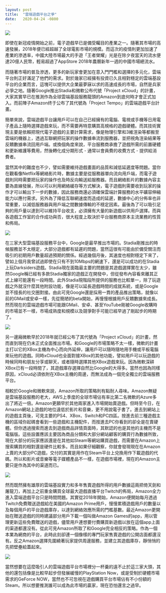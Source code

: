 ```yaml
---
layout: post
title:  "雲端遊戲平台之爭"
date:   2020-04-24 -0800
---
```

![]({{site.url}}/images/gamer.jpg)

即使在新冠疫情開始之前，電子遊戲早已是備受矚目的產業之一。隨著其市場的高速發展，2018年便已經超越了全球電影市場的規模。而這次的疫情則更加加速了產業的滲透率，中國大陸市場最大的手遊「王者榮耀」光是在除夕夜當天的流水便達20億人民幣，輕易超過了AppStore 2018年農曆新年一週的中國市場總流水。

而隨著市場的普及滲透，更多的新玩家會更加在意入門門檻和選擇的多元化，雲端平台則正好滿足了他們的需求。對於幾家已經擁有投資已久且相對穩定的雲端基設平台的企業而言，這塊可以提供大企業最夢寐以求的高速成長的市場，自然是兵家必爭之地。隨著Google推出Stadia和微軟公布代號「Project xCloud」的計畫，大家其實早已在推測作為全球雲端基設服務龍頭的Amazon到底何時才會正式加入。而前陣子Amazon终于公布了其代號為「Project Tempo」的雲端遊戲平台計畫。

簡單來說，雲端遊戲平台讓用戶可以在自己已經擁有的電腦、電視或手機等日用電子產品上隨時選擇遊戲來玩，而不需要再特意購買高規格的遊戲硬體。而其技術實現主要是依賴把現代電子遊戲的主要計算需求，像是物理引擎和3維渲染等都搬至雲端的機器上，透過互聯網把玩家的操作數據串流到服務器，並把視角渲染結果等反饋數據串流回用戶端。或換個角度來說，平台服務商承擔了遊戲所需的前置硬體和更新維護等費用，然後轉化成分期形式 - 通常以會員費的收費方式 - 提供給消費者。

當然其中的難度也不少，譬如需要維持遊戲畫面的品質和減低延遲度等問題。當你在觀看像Netflix等網絡影片時，數據主要是從服務器單向流向用戶端，而電子遊戲則同時需要把玩家的操作也及時反向輸送給服務器。而且網絡影片的數據內容主要為直線發展，所以可以利用網絡緩存等方式解決，電子遊戲則需要收到玩家的操作才可以輸出下一步的數據，因此服務商還必須確保雲端計算服務的水平礦容伸縮能力以應付需求。另外為了降低互聯網速度而造成的延遲，數據中心的分佈率也非常重要，以減低服務器與用戶端之間數據傳輸的不穩定因素。最後為了可以吸引足夠的用戶量以達到可以維持平台收支，必須擁有大量的新遊戲以供用戶選擇。而與各遊戲工作室的合作成功與否，很大程度上取決於平台服務商原本主流業務的性質和佈局。

![]({{site.url}}/images/stadia.png)

在三家大型雲端基設服務平台中，Google是最早推出市場的。Stadia剛推出的時候服務並不太穩定，大部分遊戲都有延遲的問題，當然這很有可能由於備受關注而吸引的初期用戶數量超過預期的關係。經過幾個月後，其速度也相對穩定下來了，譬如上個月我曾試過即使在只有不到10Mbps的網速下，還是可以成功的在Stadia上玩Darksiders遊戲。Stadia現在面臨最主要的問題是其遊戲選擇實在太少，雖然Google稱已經有多款Stadia獨家的遊戲正在開發中，但從發布內容看來離其正式上線可能還有一段時間。此外Stadia現階段所提供的服務也比較單一，除了玩遊戲之外就沒什麼其他附設功能，像是可以延長遊戲時間的成就系統，或是Google並不擅長的社交圈對接。由此可見Google還是採用一貫的產品推出策略，就像以前的GMail或安卓一樣，先從簡陋的beta開始，再慢慢根據用戶反饋數據來成長。然而現在的雲端遊戲市場可能跟GMail、安卓、甚至YouTube剛被Google收購時的市場並不一樣，市場成熟度和規模以及競爭對手可能已經早過了剛起步的時期了。

![]({{site.url}}/images/xcloud.png)

另一邊廂微軟早於2018年就已經公布了其代號為「Project xCloud」的計畫，然而直到現在仍未正式全面推出市場。和Google的市場策略不太一樣，微軟的計畫主打以它的XBox主機為中心而向外延伸，讓用戶可以隨時隨地用手機或平板電腦來玩他的遊戲。同時xCloud也全面對接XBox的其他功能，譬如用戶可以玩遊戲的時候同時和朋友分享或聊天，或者隨時選擇其他XBox遊戲來玩。因為微軟深耕XBox已有一段時間了，其遊戲庫存選擇自然比Google的大得多。當然也因為同樣原因，xCloud必須依附在XBox主機的周邊，而無法成為一個完全獨立的雲端服務平台。

相較於Google和微軟來說，Amazon所取的策略則有點耐人尋味。Amazon無疑是雲端基設服務的老大，AWS上季度的全球市場佔有率比第二名微軟的Azure多出了將近一倍。Amazon更願早於其他兩家進入市場開始賣遊戲。但時至今日，在Amazon網站上遊戲的地位遠低於影片和音樂，更不用說電子書了。進去到網站上的遊戲主頁後，可見主要的PS4、XBox、Switch和PC四區。按進去前三種遊戲主機的區域你起碼會看到一些遊戲和主機配件，而按進去PC你看到的卻全是在賣硬體。但你透過搜索而進去到遊戲商品詳情頁面時，其默認的也是其他的主機而不是電腦版。這些設置應該主要因為商品分類和大部分網站顧客的購買行為數據所致，現在大部分的玩家應該還是在其他如Steam等網站購買遊戲，而需要在Amazon上搜索購買的相對還是硬件比較多。而且如果仔細觀察，你就會發現現在在Amazon上賣的大部分PC遊戲，交付的其實是用作在Steam平台上兌換用作下載遊戲的代碼。所以和影片或音樂等電子媒體產品不一樣，在遊戲市場裡，現在的Amazon主要只是作為其中的渠道而已。

![]({{site.url}}/images/twitch-free-games.png)

然而既然擁有雄厚的雲端基設實力和多年售賣遊戲所得的用戶數據這兩把倚天劍和屠龍刀，再加上之前重金購買全球最大遊戲直播平台Twitch的佈局，Amazon全力進入雲端遊戲平台只是時間問題。其實從2018年開始，Amazon便開始每月透過Twitch免費贈送遊戲給在美國的Amazon Prime用戶，慢慢累積遊戲用戶的數量以及每個用戶的平台遊戲庫存，以達到網絡效應所需的門檻基數。最近Amazon更開始在贈送遊戲的同時建議部分用戶下載一個叫做Amazon Games的app，用以管理更新這些免費贈送的遊戲，儘管用戶連想要付費購買新遊戲以放在這個app上面的渠道都還沒有。從此可見Amazon所取了和Google完全相反的策略。作為一個本業為網商的平台，此時此刻卻連一個像樣的專門玩家售賣遊戲的公開店面都還沒有。反之Amazon選擇先圍繞著玩家提供周邊服務，並建立其遊戲庫存，靜悄悄的先把壁壘給蓋起來。

![]({{site.url}}/images/twitch.png)

當然想要在這麼吸引人的雲端遊戲平台市場裡分一杯羹的遠不止於這三家大頭，其他的還包括像是比較早起步但發展緩慢的PlayStation Now，或是受制於硬體市場需求的GeForce NOW，當然也不可忽視在遊戲購買平台市場佔有不小份額的Steam。所以想要推測誰可以成為此市場的贏家，現在恐怕還言之過早。
